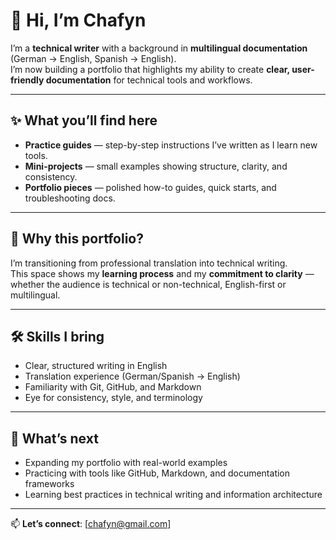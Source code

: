 # 👋 Hi, I’m Chafyn

I’m a **technical writer** with a background in **multilingual documentation** (German → English, Spanish → English).  
I’m now building a portfolio that highlights my ability to create **clear, user-friendly documentation** for technical tools and workflows.

---

## ✨ What you’ll find here

- **Practice guides** — step-by-step instructions I’ve written as I learn new tools.  
- **Mini-projects** — small examples showing structure, clarity, and consistency.  
- **Portfolio pieces** — polished how-to guides, quick starts, and troubleshooting docs.

---

## 🎯 Why this portfolio?

I’m transitioning from professional translation into technical writing.  
This space shows my **learning process** and my **commitment to clarity** — whether the audience is technical or non-technical, English-first or multilingual.

---

## 🛠 Skills I bring

- Clear, structured writing in English  
- Translation experience (German/Spanish → English)  
- Familiarity with Git, GitHub, and Markdown  
- Eye for consistency, style, and terminology

---

## 🌱 What’s next

- Expanding my portfolio with real-world examples  
- Practicing with tools like GitHub, Markdown, and documentation frameworks  
- Learning best practices in technical writing and information architecture

---

📫 **Let’s connect**: [chafyn@gmail.com]
